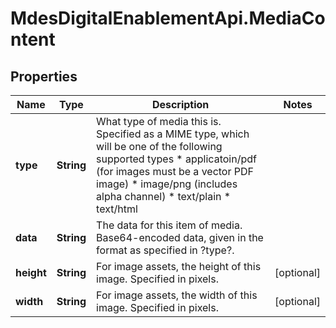# MdesDigitalEnablementApi.MediaContent

## Properties

Name | Type | Description | Notes
------------ | ------------- | ------------- | -------------
**type** | **String** | What type of media this is. Specified as a MIME type, which will be one of the following supported types  * applicatoin/pdf (for images must be a vector PDF image) * image/png (includes alpha channel) * text/plain * text/html  | 
**data** | **String** | The data for this item of media. Base64-encoded data, given in the format as specified in ?type?.  | 
**height** | **String** | For image assets, the height of this image. Specified in pixels.  | [optional] 
**width** | **String** | For image assets, the width of this image. Specified in pixels.  | [optional] 


